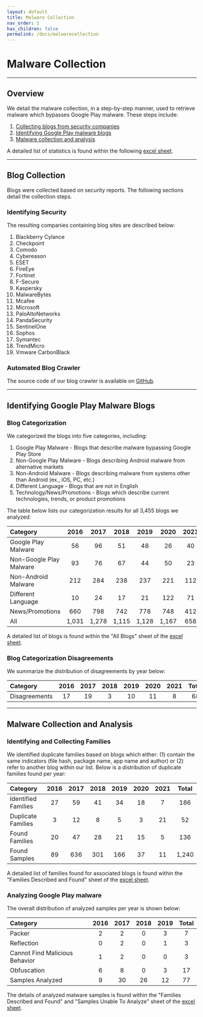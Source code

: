 ```yaml
---
layout: default
title: Malware Collection
nav_order: 1
has_children: false
permalink: /docs/malwarecollection
---
```


# Malware Collection
---

## Overview

We detail the malware collection, in a step-by-step manner, used to retrieve malware which bypasses Google Play malware. These steps include:

1. [Collecting blogs from security companies](#blog-collection)
2. [Identifying Google Play malware blogs](#identifying-google-play-malware-blogs)
3. [Malware collection and analysis](#malware-collection-and-analysis)

A detailed list of statistics is found within the following [excel sheet](../../../assets/data/excelsheets/MalwareCollectionStatistics.xlsx). 

---

## Blog Collection

Blogs were collected based on security reports. The following sections detail the collection steps.

### Identifying Security 

The resulting companies containing blog sites are described below:

1. Blackberry Cylance
2. Checkpoint
3. Comodo
4. Cybereason
5. ESET
6. FireEye
7. Fortinet
8. F-Secure
9. Kaspersky
10. MalwareBytes
11. Mcafee
12. Microsoft
13. PaloAltoNetworks
14. PandaSecurity
15. SentinelOne
16. Sophos
17. Symantec
18. TrendMicro
19. Vmware CarbonBlack

### Automated Blog Crawler

The source code of our blog crawler is available on [GitHub](https://github.com/hello-from-anon-researcher/BlogScrapeUtilities/).

---

## Identifying Google Play Malware Blogs

### Blog Categorization

We categorized the blogs into five categories, including:

1. Google Play Malware - Blogs that describe malware bypassing Google Play Store
2. Non-Google Play Malware - Blogs describing Android malware from alternative markets
3. Non-Android Malware - Blogs describing malware from systems other than Android (ex., iOS, PC, etc.)
4. Different Language - Blogs that are not in English
5. Technology/News/Promotions - Blogs which describe current technologies, trends, or product promotions

The table below lists our categorization results for all 3,455 blogs we analyzed:

|Category|2016|2017|2018|2019|2020|2021|Total|
|:-------------------------------|:------------------:|:------:|:------:|:------:|:------:|:------:|:------:|
|Google Play Malware|56|96|51|48|26|40|317|
|Non-Google Play Malware|93|76|67|44|50|23|353|
|Non-Android Malware|212|284|238|237|221|112|1,304|
|Different Language|10|24|17|21|122|71|265|
|News/Promotions|660|798|742|778|748|412|4,138|
|All|1,031|1,278|1,115|1,128|1,167|658|6,377|

A detailed list of blogs is found within the "All Blogs" sheet of the [excel sheet](../../../assets/data/excelsheets/MalwareCollectionStatistics.xlsx).

### Blog Categorization Disagreements

We summarize the distribution of disagreements by year below:

|Category|2016|2017|2018|2019|2020|2021|Total|
|:-------------------------------|:------------------:|:------:|:------:|:------:|:------:|:------:|:------:|
|Disagreements|17|19|3|10|11|8|68|

---

## Malware Collection and Analysis

### Identifying and Collecting Families

We identified duplicate families based on blogs which either: (1) contain the same indicators (file hash, package name, app name and author) or (2) refer to another blog within our list. Below is a distribution of duplicate families found per year:

|Category|2016|2017|2018|2019|2020|2021|Total|
|:-------------------------------|:------------------:|:------:|:------:|:------:|:------:|:------:|:------:|
|Identified Families|27|59|41|34|18|7|186|
|Duplicate Families|3|12|8|5|3|21|52|
|Found Families|20|47|28|21|15|5|136|
|Found Samples|89|636|301|166|37|11|1,240|

A detailed list of families found for associated blogs is found within the "Families Described and Found" sheet of the [excel sheet](../../../assets/data/excelsheets/MalwareCollectionStatistics.xlsx).

### Analyzing Google Play malware

The overall distribution of analyzed samples per year is shown below:

|Category|2016|2017|2018|2019|Total|
|:-------------------------------|:------------------:|:------:|:------:|:------:|:------:|
|Packer|2|2|0|3|7|
|Reflection|0|2|0|1|3|
|Cannot Find Malicious Behavior|1|2|0|0|3|
|Obfuscation|6|8|0|3|17|
|Samples Analyzed|9|30|26|12|77|

The details of analyzed malware samples is found within the "Families Described and Found" and "Samples Unable To Analyze" sheet of the [excel sheet](../../../assets/data/excelsheets/MalwareCollectionStatistics.xlsx).
